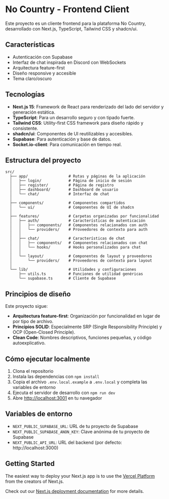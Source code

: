 # No Country - Frontend Client

Este proyecto es un cliente frontend para la plataforma No Country, desarrollado con Next.js, TypeScript, Tailwind CSS y shadcn/ui.

## Características

- Autenticación con Supabase
- Interfaz de chat inspirada en Discord con WebSockets
- Arquitectura feature-first
- Diseño responsive y accesible
- Tema claro/oscuro

## Tecnologías

- **Next.js 15**: Framework de React para renderizado del lado del servidor y generación estática.
- **TypeScript**: Para un desarrollo seguro y con tipado fuerte.
- **Tailwind CSS**: Utility-first CSS framework para diseño rápido y consistente.
- **shadcn/ui**: Componentes de UI reutilizables y accesibles.
- **Supabase**: Para autenticación y base de datos.
- **Socket.io-client**: Para comunicación en tiempo real.

## Estructura del proyecto

```
src/
  ├── app/                  # Rutas y páginas de la aplicación
  │   ├── login/            # Página de inicio de sesión
  │   ├── register/         # Página de registro
  │   ├── dashboard/        # Dashboard de usuario
  │   └── chat/             # Interfaz de chat
  │
  ├── components/           # Componentes compartidos
  │   └── ui/               # Componentes de UI de shadcn
  │
  ├── features/             # Carpetas organizadas por funcionalidad
  │   ├── auth/             # Características de autenticación
  │   │   ├── components/   # Componentes relacionados con auth
  │   │   └── providers/    # Proveedores de contexto para auth
  │   │
  │   ├── chat/             # Características de chat
  │   │   ├── components/   # Componentes relacionados con chat
  │   │   └── hooks/        # Hooks personalizados para chat
  │   │
  │   └── layout/           # Componentes de layout y proveedores
  │       └── providers/    # Proveedores de contexto para layout
  │
  └── lib/                  # Utilidades y configuraciones
      ├── utils.ts          # Funciones de utilidad genéricas
      └── supabase.ts       # Cliente de Supabase
```

## Principios de diseño

Este proyecto sigue:

- **Arquitectura feature-first**: Organización por funcionalidad en lugar de por tipo de archivo.
- **Principios SOLID**: Especialmente SRP (Single Responsibility Principle) y OCP (Open-Closed Principle).
- **Clean Code**: Nombres descriptivos, funciones pequeñas, y código autoexplicativo.

## Cómo ejecutar localmente

1. Clona el repositorio
2. Instala las dependencias con `npm install`
3. Copia el archivo `.env.local.example` a `.env.local` y completa las variables de entorno
4. Ejecuta el servidor de desarrollo con `npm run dev`
5. Abre [http://localhost:3001](http://localhost:3001) en tu navegador

## Variables de entorno

- `NEXT_PUBLIC_SUPABASE_URL`: URL de tu proyecto de Supabase
- `NEXT_PUBLIC_SUPABASE_ANON_KEY`: Clave anónima de tu proyecto de Supabase
- `NEXT_PUBLIC_API_URL`: URL del backend (por defecto: http://localhost:3000)

## Getting Started

The easiest way to deploy your Next.js app is to use the [Vercel Platform](https://vercel.com/new?utm_medium=default-template&filter=next.js&utm_source=create-next-app&utm_campaign=create-next-app-readme) from the creators of Next.js.

Check out our [Next.js deployment documentation](https://nextjs.org/docs/app/building-your-application/deploying) for more details.
